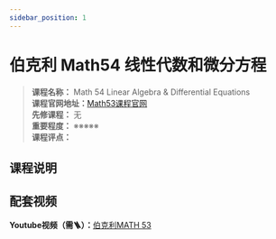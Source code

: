 ```yaml
---
sidebar_position: 1
---
```


# 伯克利 Math54 线性代数和微分方程

>**课程名称：** Math 54 Linear Algebra & Differential Equations   
**课程官网地址：**[Math53课程官网](https://math.berkeley.edu/~pkoroteev/math53.html)      
**先修课程：** 无  
**重要程度：** ※※※※※  
**课程评点：** 

## 课程说明



## 配套视频

**Youtube视频（需🪜）：**[伯克利MATH 53](https://www.youtube.com/watch?v=Xj5vPhprY9M)


